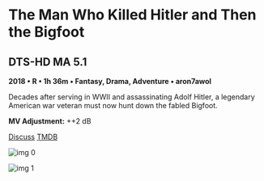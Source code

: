 # The Man Who Killed Hitler and Then the Bigfoot

## DTS-HD MA 5.1

**2018 • R • 1h 36m • Fantasy, Drama, Adventure • aron7awol**

Decades after serving in WWII and assassinating Adolf Hitler, a legendary American war veteran must now hunt down the fabled Bigfoot.

**MV Adjustment:** ++2 dB

[Discuss](https://www.avsforum.com/threads/bass-eq-for-filtered-movies.2995212/post-57896272)  [TMDB](530081)

![img 0](https://i.imgur.com/CQErcCe.jpg)

![img 1](https://i.imgur.com/XjmWtmR.png)

